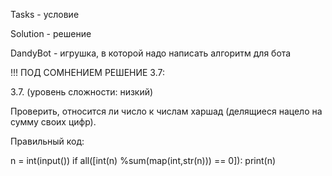 Tasks - условие

Solution - решение

DandyBot - игрушка, в которой надо написать алгоритм для бота

!!! ПОД СОМНЕНИЕМ РЕШЕНИЕ 3.7:

3.7. (уровень сложности: низкий)

Проверить, относится ли число к числам харшад (делящиеся нацело на сумму своих цифр).

Правильный код:

n = int(input()) 
if all([int(n) %sum(map(int,str(n))) == 0]): 
 print(n)
